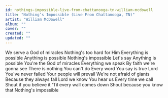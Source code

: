 ```yaml
---
id: nothings-impossible-live-from-chattanooga-tn-william-mcdowell
title: "Nothing’s Impossible (Live From Chattanooga, TN)"
artist: "William McDowell"
album: ""
cover: ""
created: ""
updated: ""
---
```


We serve a God of miracles
Nothing's too hard for Him
Everything is possible
Anything is possible
Nothing's impossible
Let's say
Anything is possible
You're the God of miracles
Everything we speak
By faith we're gonna see
There is nothing You can't do
Every word You say is true
Lord You've never failed
Your people will prevail
We're not afraid of giants
Because they always fall
Lord we know You hear us
Every time we call
Shout if you believe it
'Til еvery wall comes down
Shout becausе you know that
Nothing's impossible